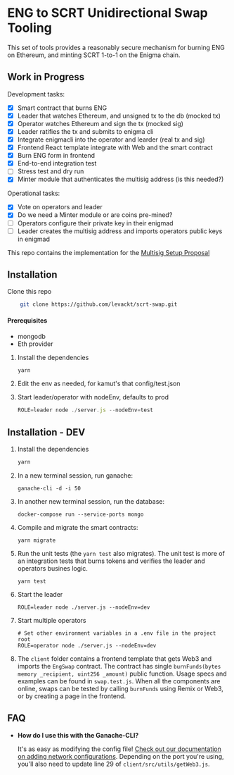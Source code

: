 # ENG to SCRT Unidirectional Swap Tooling

This set of tools provides a reasonably secure mechanism for burning ENG on Ethereum, and minting
SCRT 1-to-1 on the Enigma chain. 

## Work in Progress

Development tasks:

- [x] Smart contract that burns ENG
- [x] Leader that watches Ethereum, and unsigned tx to the db (mocked tx)
- [x] Operator watches Ethereum and sign the tx (mocked sig)
- [X] Leader ratifies the tx and submits to enigma cli
- [X] Integrate enigmacli into the operator and learder (real tx and sig)
- [x] Frontend React template integrate with Web and the smart contract
- [X] Burn ENG form in frontend
- [x] End-to-end integration test
- [ ] Stress test and dry run
- [x] Minter module that authenticates the multisig address (is this needed?)

Operational tasks:

- [x] Vote on operators and leader
- [x] Do we need a Minter module or are coins pre-mined?
- [ ] Operators configure their private key in their enigmad
- [ ] Leader creates the multisig address and imports operators public keys in enigmad

This repo contains the implementation for the [Multisig Setup Proposal](https://hackmd.io/AY1XxpRsQey1E-qB3iSyVg)

## Installation

Clone this repo

```sh
    git clone https://github.com/levackt/scrt-swap.git
```

#### Prerequisites
- mongodb
- Eth provider

1. Install the dependencies
   ```js
   yarn
   ```

2. Edit the env as needed, for kamut's that config/test.json

3. Start leader/operator with nodeEnv, defaults to prod
   ```js
   ROLE=leader node ./server.js --nodeEnv=test
   ```

## Installation - DEV

1. Install the dependencies
   ```js
   yarn
   ```

2. In a new terminal session, run ganache:
    ```
    ganache-cli -d -i 50
    ```

3. In another new terminal session, run the database:
    ```
    docker-compose run --service-ports mongo
    ```
   
4. Compile and migrate the smart contracts:
    ```
    yarn migrate
    ```

5. Run the unit tests (the `yarn test` also migrates). The unit test is more of an integration tests that burns tokens and verifies the leader and operators busines logic.
    ```
    yarn test
    ```

6. Start the leader
    ```
    ROLE=leader node ./server.js --nodeEnv=dev
    ```
   
7. Start multiple operators
    ```
    # Set other environment variables in a .env file in the project root
    ROLE=operator node ./server.js --nodeEnv=dev
    ```
   
8. The `client` folder contains a frontend template that gets Web3 and imports the
    `EngSwap` contract. The contract has single `burnFunds(bytes memory _recipient, uint256 _amount)`
    public function. Usage specs and examples can be found in `swap.test.js`.
    When all the components are online, swaps can be tested by calling
    `burnFunds` using Remix or Web3, or by creating a page in the frontend.

## FAQ

* __How do I use this with the Ganache-CLI?__

    It's as easy as modifying the config file! [Check out our documentation on adding network configurations](http://truffleframework.com/docs/advanced/configuration#networks). Depending on the port you're using, you'll also need to update line 29 of `client/src/utils/getWeb3.js`.

